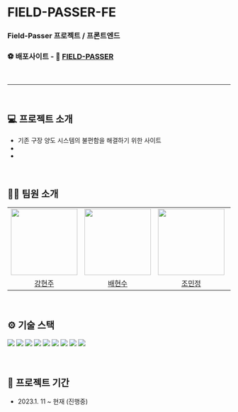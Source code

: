 # FIELD-PASSER-FE

### Field-Passer 프로젝트 / 프론트엔드

### ⚽ 배포사이트 - 🔗 [FIELD-PASSER](https://field-passer.netlify.app/)

<br />

---

<br />

## 💻 프로젝트 소개

- 기존 구장 양도 시스템의 불편함을 해결하기 위한 사이트
-
-

<br/>

## 👩‍💻 팀원 소개

<table>
  <tbody>
    <tr>
  <td align="center"><a href="https://github.com/iziz9"><img src="https://avatars.githubusercontent.com/u/106734517?v=4" width="150px;" /></a></td>
  <td align="center"><a href="https://github.com/HyunSooBae"><img src="https://avatars.githubusercontent.com/u/114797992?v=4" width="150px;" /></a></td>
  <td align="center"><a href="https://github.com/quokka-eating-carrots"><img src="https://avatars.githubusercontent.com/u/113992260?v=4" width="150px;" /></a></td>
  <td align="center"><a href="https://github.com/0nesan"><img src="https://avatars.githubusercontent.com/u/76930602?v=4" width="150px;" /></a></td>
  </tr>
  <tr>
  <td align="center"><a href="https://github.com/hae9">강현주</a></td>
  <td align="center"><a href="https://github.com/iziz9">배현수</a></td>
  <td align="center"><a href="https://github.com/zwonkim">조민정</a></td>
  <td align="center"><a href="https://github.com/autumnly1007">한수산</a></td>
 </tr>
  </tbody>
</table>

<br/>

## ⚙ 기술 스택

<div>
<img src="https://img.shields.io/badge/React-61DAFB?style=for-the-badge&logo=React&logoColor=black">
<img src="https://img.shields.io/badge/vite-646CFF?style=for-the-badge&logo=vite&logoColor=white">
<img src="https://img.shields.io/badge/Axios-5A29E4?style=for-the-badge&logo=Axios&logoColor=white">
<img src="https://img.shields.io/badge/tailwind css-06B6D4?style=for-the-badge&logo=tailwindcss&logoColor=white">
<img src="https://img.shields.io/badge/netlify-00C7B7?style=for-the-badge&logo=netlify&logoColor=white">
<img src="https://img.shields.io/badge/.env-ECD53F?style=for-the-badge&logo=dotenv&logoColor=black">
<img src="https://img.shields.io/badge/prettier-F7B93E?style=for-the-badge&logo=prettier&logoColor=black">
<img src="https://img.shields.io/badge/eslint-4B32C3?style=for-the-badge&logo=eslint&logoColor=white">
<img src="https://img.shields.io/badge/github-181717?style=for-the-badge&logo=github&logoColor=white">
<br /><br />
</div>

<br/>

## 📆 프로젝트 기간

- 2023.1. 11 ~ 현재 (진행중)
  <br/><br/>

